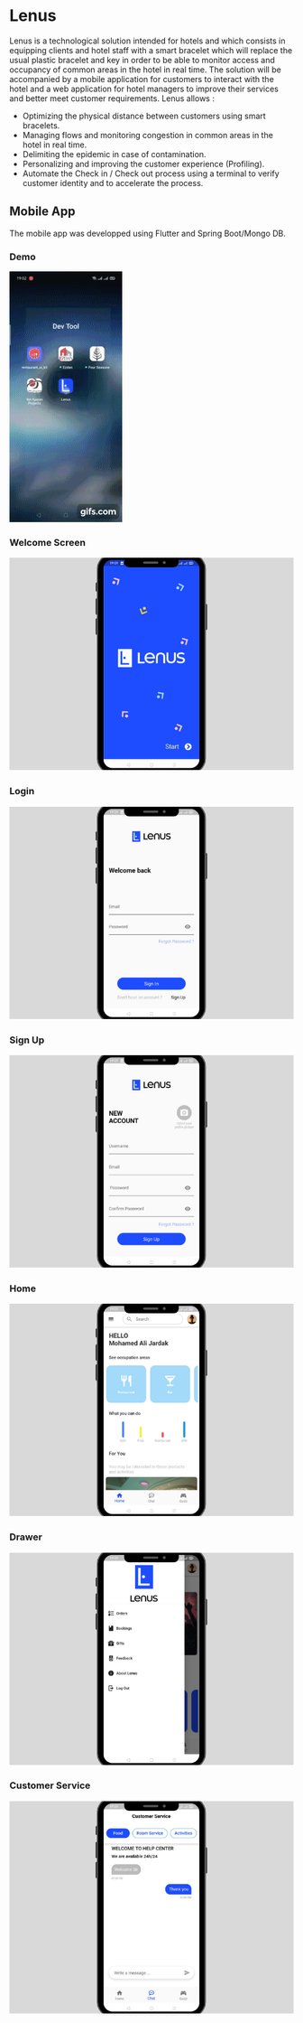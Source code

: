 # Lenus
Lenus is a technological solution intended for hotels and which consists in equipping clients and hotel staff with a smart bracelet which will replace the usual plastic bracelet and key in order to be able to monitor access and occupancy of common areas in the hotel in real time.
The solution will be accompanied by a mobile application for customers to interact with the hotel and a web application for hotel managers to improve their services and better meet customer requirements.
Lenus allows :
- Optimizing the physical distance between customers using smart bracelets.
- Managing flows and monitoring congestion in common areas in the hotel in real time.
- Delimiting the epidemic in case of contamination.
- Personalizing and improving the customer experience (Profiling).
- Automate the Check in / Check out process using a terminal to verify customer identity and to accelerate the process.
## Mobile App

The mobile app was developped using Flutter and Spring Boot/Mongo DB.

### Demo 

![Demo](https://github.com/dalijardak/Lenus/blob/master/screens/demo.gif)

### Welcome Screen

![Welcome Screen](https://github.com/dalijardak/Lenus/blob/master/screens/image_large.jpeg)

### Login 

![login](https://github.com/dalijardak/Lenus/blob/master/screens/login_page.jpeg)

### Sign Up 

![sign up](https://github.com/dalijardak/Lenus/blob/master/screens/signup_page.jpeg)

### Home

![home](https://github.com/dalijardak/Lenus/blob/master/screens/home_page.jpeg)

### Drawer

![drawer](https://github.com/dalijardak/Lenus/blob/master/screens/drawer.jpeg)

### Customer Service

![customer_service](https://github.com/dalijardak/Lenus/blob/master/screens/customer_service.jpeg)


